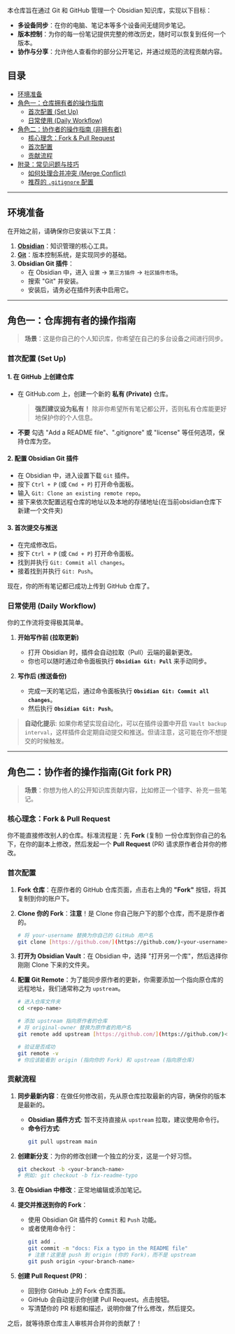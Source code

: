 本仓库旨在通过 Git 和 GitHub 管理一个 Obsidian 知识库，实现以下目标：
* **多设备同步**：在你的电脑、笔记本等多个设备间无缝同步笔记。
* **版本控制**：为你的每一份笔记提供完整的修改历史，随时可以恢复到任何一个版本。
* **协作与分享**：允许他人查看你的部分公开笔记，并通过规范的流程贡献内容。

## 目录
- [环境准备](#-环境准备)
- [角色一：仓库拥有者的操作指南](#-角色一仓库拥有者的操作指南)
  - [首次配置 (Set Up)](#首次配置-set-up)
  - [日常使用 (Daily Workflow)](#日常使用-daily-workflow)
- [角色二：协作者的操作指南 (非拥有者)](#-角色二协作者的操作指南-非拥有者)
  - [核心理念：Fork & Pull Request](#核心理念fork--pull-request)
  - [首次配置](#首次配置)
  - [贡献流程](#贡献流程)
- [附录：常见问题与技巧](#-附录常见问题与技巧)
  - [如何处理合并冲突 (Merge Conflict)](#如何处理合并冲突-merge-conflict)
  - [推荐的 `.gitignore` 配置](#推荐的-gitignore-配置)

---

## 环境准备

在开始之前，请确保你已安装以下工具：

1.  **[Obsidian](https://obsidian.md/)**：知识管理的核心工具。
2.  **[Git](https://git-scm.com/downloads)**：版本控制系统，是实现同步的基础。
3.  **Obsidian Git 插件**：
    * 在 Obsidian 中，进入 `设置` -> `第三方插件` -> `社区插件市场`。
    * 搜索 "Git" 并安装。
    * 安装后，请务必在插件列表中启用它。

---

## 角色一：仓库拥有者的操作指南

> **场景**：这是你自己的个人知识库，你希望在自己的多台设备之间进行同步。

### 首次配置 (Set Up)

#### 1. 在 GitHub 上创建仓库
* 在 GitHub.com 上，创建一个新的 **私有 (Private)** 仓库。
    > **强烈建议设为私有！** 除非你希望所有笔记都公开，否则私有仓库能更好地保护你的个人信息。
* **不要** 勾选 "Add a README file"、".gitignore" 或 "license" 等任何选项，保持仓库为空。

#### 2. 配置 Obsidian Git 插件
* 在 Obsidian 中，进入设置下载 `Git` 插件。
* 按下 `Ctrl + P` (或 `Cmd + P`) 打开命令面板。
* 输入 `Git: Clone an existing remote repo`。
* 接下来依次配置远程仓库的地址以及本地的存储地址(在当前obsidian仓库下新建一个文件夹)

#### 3. 首次提交与推送
* 在完成修改后。
* 按下 `Ctrl + P` (或 `Cmd + P`) 打开命令面板。
* 找到并执行 `Git: Commit all changes`。
* 接着找到并执行 `Git: Push`。

现在，你的所有笔记都已成功上传到 GitHub 仓库了。

### 日常使用 (Daily Workflow)

你的工作流将变得极其简单。

1.  **开始写作前 (拉取更新)**
    * 打开 Obsidian 时，插件会自动拉取（Pull）云端的最新更改。
    * 你也可以随时通过命令面板执行 **`Obsidian Git: Pull`** 来手动同步。

2.  **写作后 (推送备份)**
    * 完成一天的笔记后，通过命令面板执行 **`Obsidian Git: Commit all changes`**。
    * 然后执行 **`Obsidian Git: Push`**。

> **自动化提示**: 如果你希望实现自动化，可以在插件设置中开启 `Vault backup interval`，这样插件会定期自动提交和推送。但请注意，这可能在你不想提交的时候触发。

---

## 角色二：协作者的操作指南(Git fork PR)

> **场景**：你想为他人的公开知识库贡献内容，比如修正一个错字、补充一些笔记。

### 核心理念：Fork & Pull Request
你不能直接修改别人的仓库。标准流程是：先 **Fork** (复制) 一份仓库到你自己的名下，在你的副本上修改，然后发起一个 **Pull Request** (PR) 请求原作者合并你的修改。

### 首次配置

1.  **Fork 仓库**：在原作者的 GitHub 仓库页面，点击右上角的 **"Fork"** 按钮，将其复制到你的账户下。

2.  **Clone 你的 Fork**：**注意**！是 Clone 你自己账户下的那个仓库，而不是原作者的。
    ```bash
    # 将 your-username 替换为你自己的 GitHub 用户名
    git clone [https://github.com/](https://github.com/)<your-username>/<repo-name>.git
    ```

3.  **打开为 Obsidian Vault**：在 Obsidian 中，选择 "打开另一个库"，然后选择你刚刚 Clone 下来的文件夹。

4.  **配置 Git Remote**：为了能同步原作者的更新，你需要添加一个指向原仓库的远程地址，我们通常称之为 `upstream`。
    ```bash
    # 进入仓库文件夹
    cd <repo-name>

    # 添加 upstream 指向原作者的仓库
    # 将 original-owner 替换为原作者的用户名
    git remote add upstream [https://github.com/](https://github.com/)<original-owner>/<repo-name>.git

    # 验证是否成功
    git remote -v
    # 你应该能看到 origin (指向你的 Fork) 和 upstream (指向原仓库)
    ```

### 贡献流程

1.  **同步最新内容**：在做任何修改前，先从原仓库拉取最新的内容，确保你的版本是最新的。
    * **Obsidian 插件方式**: 暂不支持直接从 `upstream` 拉取，建议使用命令行。
    * **命令行方式**:
        ```bash
        git pull upstream main
        ```

2.  **创建新分支**：为你的修改创建一个独立的分支，这是一个好习惯。
    ```bash
    git checkout -b <your-branch-name>
    # 例如: git checkout -b fix-readme-typo
    ```

3.  **在 Obsidian 中修改**：正常地编辑或添加笔记。

4.  **提交并推送到你的 Fork**：
    * 使用 Obsidian Git 插件的 `Commit` 和 `Push` 功能。
    * 或者使用命令行：
        ```bash
        git add .
        git commit -m "docs: Fix a typo in the README file"
        # 注意！这里是 push 到 origin (你的 Fork)，而不是 upstream
        git push origin <your-branch-name>
        ```

5.  **创建 Pull Request (PR)**：
    * 回到你 GitHub 上的 Fork 仓库页面。
    * GitHub 会自动提示你创建 Pull Request。点击按钮。
    * 写清楚你的 PR 标题和描述，说明你做了什么修改，然后提交。

之后，就等待原仓库主人审核并合并你的贡献了！
